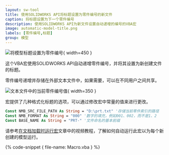 ```yaml
---
layout: sw-tool
title: 使用SOLIDWORKS API将标题设置为零件编号的新文件
caption: 将标题设置为下一个零件编号
description: 使用SOLIDWORKS API为新文件设置自动递增的编号的VBA宏
image: automatic-model-title.png
labels: [零件编号,标题]
group: 模型
---
```

![将模型标题设置为零件编号](automatic-model-title.png){ width=450 }

这个VBA宏使用SOLIDWORKS API自动递增零件编号，并将其设置为新创建文件的标题。

零件编号递增并存储在外部文本文件中，如果需要，可以在不同用户之间共享。

![文本文件中的当前零件编号值](part-number-storage-file.png){ width=350 }

宏提供了几种格式化标题的选项，可以通过修改宏中常量的值来进行更改。

~~~ vb
Const NMB_SRC_FILE_PATH As String = "D:\prt.txt" '存储当前零件索引的路径
Const NMB_FORMAT As String = "000" '数字的填充，例如001、002，而不是1、2
Const BASE_NAME As String = "PRT-" '文件命名的基本前缀
~~~

请参考[在文档加载时运行宏](solidworks-api/application/documents/handle-document-load/)文章中的视频教程，了解如何自动运行此宏以为每个新创建的模型运行。

{% code-snippet { file-name: Macro.vba } %}